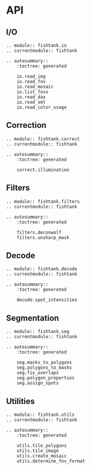# API

## I/O

```{eval-rst}
.. module:: fishtank.io
.. currentmodule:: fishtank

.. autosummary::
    :toctree: generated

    io.read_img
    io.read_fov
    io.read_mosaic
    io.list_fovs
    io.read_dax
    io.read_xml
    io.read_color_usage

```

## Correction

```{eval-rst}
.. module:: fishtank.correct
.. currentmodule:: fishtank

.. autosummary::
    :toctree: generated

    correct.illumination

```

## Filters

```{eval-rst}
.. module:: fishtank.filters
.. currentmodule:: fishtank

.. autosummary::
    :toctree: generated

    filters.deconwolf
    filters.unsharp_mask

```

## Decode

```{eval-rst}
.. module:: fishtank.decode
.. currentmodule:: fishtank

.. autosummary::
    :toctree: generated

    decode.spot_intensities

```

## Segmentation

```{eval-rst}
.. module:: fishtank.seg
.. currentmodule:: fishtank

.. autosummary::
    :toctree: generated

    seg.masks_to_polygons
    seg.polygons_to_masks
    seg.fix_overlaps
    seg.polygon_properties
    seg.assign_spots

```

## Utilities

```{eval-rst}
.. module:: fishtank.utils
.. currentmodule:: fishtank

.. autosummary::
    :toctree: generated

    utils.tile_polygons
    utils.tile_image
    utils.create_mosaic
    utils.determine_fov_format

```
